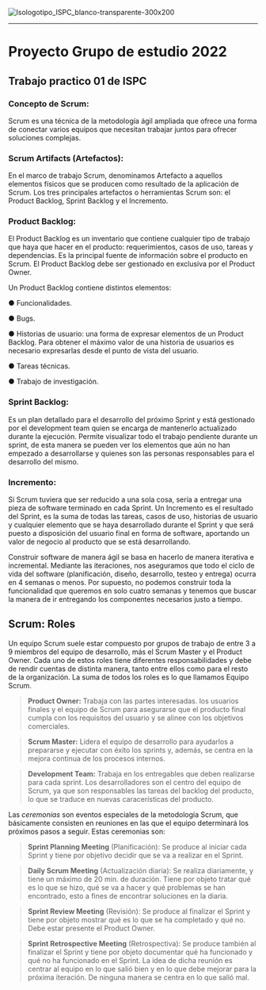 ![Isologotipo_ISPC_blanco-transparente-300x200](https://user-images.githubusercontent.com/105983635/177212203-25d08b57-23a5-486d-99e3-911ccd489f75.png)
___
# Proyecto Grupo de estudio 2022  
## Trabajo practico 01 de ISPC  


### Concepto de Scrum:

Scrum es una técnica de la metodología ágil ampliada que ofrece una forma de conectar varios equipos que necesitan trabajar juntos para ofrecer soluciones complejas.
  
  
### Scrum Artifacts (Artefactos):
  
En el marco de trabajo Scrum, denominamos Artefacto a aquellos elementos físicos que se producen como resultado de la aplicación de Scrum. Los tres principales artefactos o herramientas Scrum son: el Product Backlog, Sprint Backlog y el Incremento.


### Product Backlog:

El Product Backlog es un inventario que contiene cualquier tipo de trabajo que haya que hacer en el producto: requerimientos, casos de uso, tareas y dependencias. Es la principal fuente de información sobre el producto en Scrum. El Product Backlog debe ser gestionado en exclusiva por el Product Owner.

Un Product Backlog contiene distintos elementos:

● Funcionalidades.


● Bugs.


● Historias de usuario: una forma de expresar elementos de un Product Backlog. Para obtener el máximo valor de una historia de usuarios es necesario expresarlas desde el punto de vista del usuario.


● Tareas técnicas.


● Trabajo de investigación.


### Sprint Backlog: 

Es un plan detallado para el desarrollo del próximo Sprint y está gestionado por el development team quien se encarga de mantenerlo actualizado durante la ejecución.
Permite visualizar todo el trabajo pendiente durante un sprint, de esta manera se pueden ver los elementos que aún no han empezado a desarrollarse y quienes son las personas responsables para el desarrollo del mismo.

### Incremento:

Si Scrum tuviera que ser reducido a una sola cosa, sería a entregar una pieza de software terminado en cada Sprint. Un Incremento es el resultado del Sprint, es la suma de todas las tareas, casos de uso, historias de usuario y cualquier elemento que se haya desarrollado durante el Sprint y que será puesto a disposición del usuario final en forma de software, aportando un valor de negocio al producto que se está desarrollando.

Construir software de manera ágil se basa en hacerlo de manera iterativa e incremental. Mediante las iteraciones, nos aseguramos que todo el ciclo de vida del software (planificación, diseño, desarrollo, testeo y entrega) ocurra en 4 semanas o menos. Por supuesto, no podemos construir toda la funcionalidad que queremos en solo cuatro semanas y tenemos que buscar la manera de ir entregando los componentes necesarios justo a tiempo.


## Scrum: Roles
Un equipo Scrum suele estar compuesto por grupos de trabajo de entre 3 a 9 miembros del equipo de desarrollo, más el Scrum Master y el Product Owner. Cada uno de estos roles tiene diferentes responsabilidades y debe de rendir cuentas de distinta manera, tanto entre ellos como para el resto de la organización. La suma de todos los roles es lo que llamamos Equipo Scrum.
  
>**Product Owner:** Trabaja con las partes interesadas. los usuarios finales y el equipo de Scrum para asegurarse que el producto final cumpla con los requisitos del usuario y se alinee con los objetivos comerciales.

 
>**Scrum Master:** Lidera el equipo de desarrollo para ayudarlos a prepararse y ejecutar con éxito los sprints y, además, se centra en la mejora continua de los procesos internos.  


>**Development Team:** Trabaja en los entregables que deben realizarse para cada sprint. Los desarrolladores son el centro del equipo de Scrum, ya que son responsables las tareas del backlog del producto, lo que se traduce en nuevas caracerísticas del producto.  

Las *ceremonias* son eventos especiales de la metodología Scrum, que básicamente consisten en reuniones en las que el equipo determinará los próximos pasos a seguir. Estas ceremonias son:  

>**Sprint Planning Meeting** (Planificación): Se produce al iniciar cada Sprint y tiene por objetivo decidir que se va a realizar en el Sprint.

>**Daily Scrum Meeting** (Actualización diaria): Se realiza diariamente, y tiene un máximo de 20 min. de duración. Tiene por objeto tratar qué es lo que se hizo, qué se va a hacer y qué problemas se han encontrado, esto a fines de encontrar soluciones en la diaria.

>**Sprint Review Meeting** (Revisión): Se produce al finalizar el Sprint y tiene por objeto mostrar qué es lo que se ha completado y qué no. Debe estar presente el Product Owner.

>**Sprint Retrospective Meeting** (Retrospectiva): Se produce también al finalizar el Sprint y tiene por objeto documentar qué ha funcionado y qué no ha funcionado en el Sprint. La idea de dicha reunión es centrar al equipo en lo que salió bien y en lo que debe mejorar para la próxima iteración. De ninguna manera se centra en lo que salió mal.
